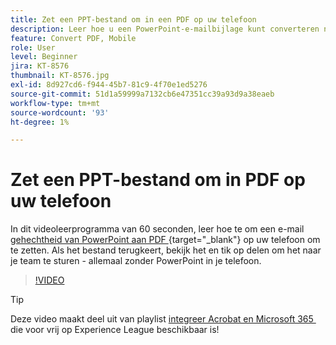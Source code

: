 ```yaml
---
title: Zet een PPT-bestand om in een PDF op uw telefoon
description: Leer hoe u een PowerPoint-e-mailbijlage kunt converteren naar PDF op uw telefoon
feature: Convert PDF, Mobile
role: User
level: Beginner
jira: KT-8576
thumbnail: KT-8576.jpg
exl-id: 8d927cd6-f944-45b7-81c9-4f70e1ed5276
source-git-commit: 51d1a59999a7132cb6e47351cc39a93d9a38eaeb
workflow-type: tm+mt
source-wordcount: '93'
ht-degree: 1%

---
```


# Zet een PPT-bestand om in PDF op uw telefoon

In dit videoleerprogramma van 60 seconden, leer hoe te om een e-mail [&#x200B; gehechtheid van PowerPoint aan PDF &#x200B;](https://www.adobe.com/nl/acrobat/online/ppt-to-pdf.html){target="_blank"}  op uw telefoon om te zetten. Als het bestand terugkeert, bekijk het en tik op delen om het naar je team te sturen - allemaal zonder PowerPoint in je telefoon.

>[!VIDEO](https://video.tv.adobe.com/v/336366?quality=12&learn=on&hidetitle=true)

>[!TIP]
>
>Deze video maakt deel uit van playlist [&#x200B; integreer Acrobat en Microsoft 365 &#x200B;](https://experienceleague.adobe.com/?lang=nl&recommended=Acrobat-U-1-2021.microsoft365) die voor vrij op Experience League beschikbaar is!
